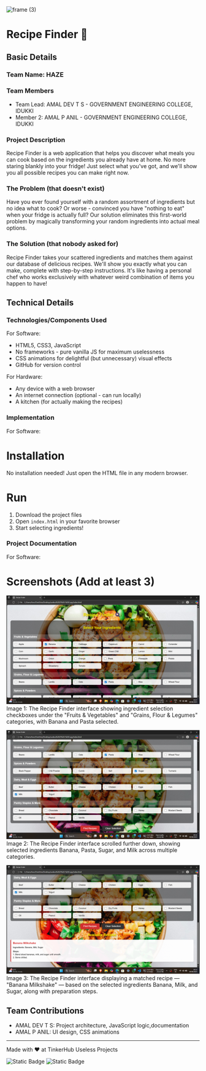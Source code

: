 <img width="3188" height="1202" alt="frame (3)" src="https://github.com/user-attachments/assets/517ad8e9-ad22-457d-9538-a9e62d137cd7" />


# Recipe Finder 🍳


## Basic Details
### Team Name: HAZE


### Team Members
- Team Lead: AMAL DEV T S - GOVERNMENT ENGINEERING COLLEGE, IDUKKI
- Member 2: AMAL P ANIL - GOVERNMENT ENGINEERING COLLEGE, IDUKKI


### Project Description
Recipe Finder is a web application that helps you discover what meals you can cook based on the ingredients you already have at home. No more staring blankly into your fridge! Just select what you've got, and we'll show you all possible recipes you can make right now.

### The Problem (that doesn't exist)
Have you ever found yourself with a random assortment of ingredients but no idea what to cook? Or worse - convinced you have "nothing to eat" when your fridge is actually full? Our solution eliminates this first-world problem by magically transforming your random ingredients into actual meal options.


### The Solution (that nobody asked for)
Recipe Finder takes your scattered ingredients and matches them against our database of delicious recipes. We'll show you exactly what you can make, complete with step-by-step instructions. It's like having a personal chef who works exclusively with whatever weird combination of items you happen to have!

## Technical Details
### Technologies/Components Used
For Software:
- HTML5, CSS3, JavaScript
- No frameworks - pure vanilla JS for maximum uselessness
- CSS animations for delightful (but unnecessary) visual effects
- GitHub for version control

For Hardware:
- Any device with a web browser
- An internet connection (optional - can run locally)
- A kitchen (for actually making the recipes)

### Implementation
For Software:
# Installation
No installation needed! Just open the HTML file in any modern browser.

# Run
1. Download the project files
2. Open `index.html` in your favorite browser
3. Start selecting ingredients!

### Project Documentation
For Software:

# Screenshots (Add at least 3)
![Screenshot1](img1.png)
Image 1:
The Recipe Finder interface showing ingredient selection checkboxes under the "Fruits & Vegetables" and "Grains, Flour & Legumes" categories, with Banana and Pasta selected.

![Screenshot2](img2.png)
Image 2:
The Recipe Finder interface scrolled further down, showing selected ingredients Banana, Pasta, Sugar, and Milk across multiple categories.

![Screenshot3](img3.png)
Image 3:
The Recipe Finder interface displaying a matched recipe — "Banana Milkshake" — based on the selected ingredients Banana, Milk, and Sugar, along with preparation steps.

## Team Contributions
- AMAL DEV T S: Project architecture, JavaScript logic,documentation
- AMAL P ANIL: UI design, CSS animations
---
Made with ❤️ at TinkerHub Useless Projects 

![Static Badge](https://img.shields.io/badge/TinkerHub-24?color=%23000000&link=https%3A%2F%2Fwww.tinkerhub.org%2F)
![Static Badge](https://img.shields.io/badge/UselessProjects--25-25?link=https%3A%2F%2Fwww.tinkerhub.org%2Fevents%2FQ2Q1TQKX6Q%2FUseless%2520Projects)




